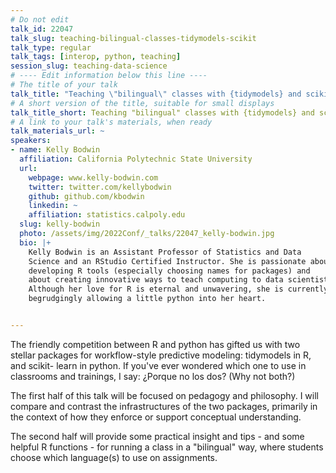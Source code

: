 ```yaml
---
# Do not edit
talk_id: 22047
talk_slug: teaching-bilingual-classes-tidymodels-scikit
talk_type: regular
talk_tags: [interop, python, teaching]
session_slug: teaching-data-science
# ---- Edit information below this line ----
# The title of your talk
talk_title: "Teaching \"bilingual\" classes with {tidymodels} and scikit-learn"
# A short version of the title, suitable for small displays
talk_title_short: Teaching "bilingual" classes with {tidymodels} and scikit-learn
# A link to your talk's materials, when ready
talk_materials_url: ~
speakers:
- name: Kelly Bodwin
  affiliation: California Polytechnic State University
  url:
    webpage: www.kelly-bodwin.com
    twitter: twitter.com/kellybodwin
    github: github.com/kbodwin
    linkedin: ~
    affiliation: statistics.calpoly.edu
  slug: kelly-bodwin
  photo: /assets/img/2022Conf/_talks/22047_kelly-bodwin.jpg
  bio: |+
    Kelly Bodwin is an Assistant Professor of Statistics and Data
    Science and an RStudio Certified Instructor. She is passionate about
    developing R tools (especially choosing names for packages) and
    about creating innovative ways to teach computing to data scientists.
    Although her love for R is eternal and unwavering, she is currently
    begrudgingly allowing a little python into her heart.


---
```


<!-- ABSTRACT ----
Please write abstract below. You may use simple markdown (links, code style, bold, italics)
-->

The friendly competition between R and python has gifted us with two stellar
packages for workflow-style predictive modeling: tidymodels in R, and scikit-
learn in python. If you've ever wondered which one to use in classrooms and
trainings, I say: ¿Porque no los dos? (Why not both?)

The first half of this talk will be focused on pedagogy and philosophy. I will
compare and contrast the infrastructures of the two packages, primarily in the
context of how they enforce or support conceptual understanding.

The second half will provide some practical insight and tips - and some helpful
R functions - for running a class in a "bilingual" way, where students choose
which language(s) to use on assignments.
